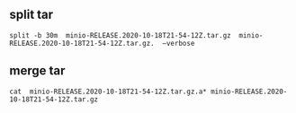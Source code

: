 
## split tar 

```
split -b 30m  minio-RELEASE.2020-10-18T21-54-12Z.tar.gz  minio-RELEASE.2020-10-18T21-54-12Z.tar.gz.  –verbose
```

## merge tar 

```
cat  minio-RELEASE.2020-10-18T21-54-12Z.tar.gz.a* minio-RELEASE.2020-10-18T21-54-12Z.tar.gz 
```
